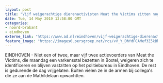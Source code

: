 ```yaml
---
layout: post
title: "Vijf weigerachtige dierenactivisten Meat the Victims zitten nog in politiebureau Eindhoven"
date: Tue, 14 May 2019 13:58:00 GMT
categories: 
- noord-brabant 
- eindhoven 
externe_link: "https://www.ad.nl/eindhoven/vijf-weigerachtige-dierenactivisten-meat-the-victims-zitten-nog-in-politiebureau-eindhoven~a4d87221/"
feature_image: "https://images0.persgroep.net/rcs/vV_Y_DhYdFCAMef3Z5kBbjfTovA/diocontent/148356429/_fitwidth/400/?appId=21791a8992982cd8da851550a453bd7f&quality=0.7"
---
```


EINDHOVEN - NIet een of twee, maar vijf twee actievoerders van Meat the Victims, die maandag een varkensstal bezetten in Boxtel, weigeren zich te identificeren en blijven vastzitten op het politiebureau in Eindhoven. De rest is gedurende de dag vrijgelaten. Buiten vielen ze in de armen bij collega's die ze aan de Mathildelaan opwachtten.
